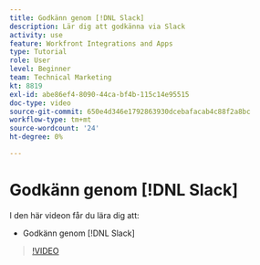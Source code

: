 ```yaml
---
title: Godkänn genom [!DNL Slack]
description: Lär dig att godkänna via Slack
activity: use
feature: Workfront Integrations and Apps
type: Tutorial
role: User
level: Beginner
team: Technical Marketing
kt: 8819
exl-id: abe86ef4-8090-44ca-bf4b-115c14e95515
doc-type: video
source-git-commit: 650e4d346e1792863930dcebafacab4c88f2a8bc
workflow-type: tm+mt
source-wordcount: '24'
ht-degree: 0%

---
```


# Godkänn genom [!DNL Slack]

I den här videon får du lära dig att:

* Godkänn genom [!DNL Slack]

>[!VIDEO](https://video.tv.adobe.com/v/335119/?quality=12&learn=on)
